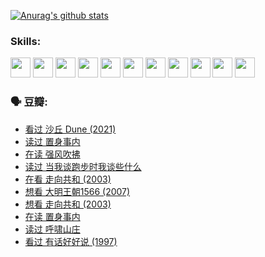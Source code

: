 
[![Anurag's github stats](https://github-readme-stats.vercel.app/api?username=w940853815)](https://github.com/anuraghazra/github-readme-stats)

### Skills:

<code><img height="32" src="https://cdn.jsdelivr.net/npm/simple-icons@v5/icons/python.svg"></code>
<code><img height="32" src="https://cdn.jsdelivr.net/npm/simple-icons@v5/icons/javascript.svg"></code>
<code><img height="32" src="https://cdn.jsdelivr.net/npm/simple-icons@v5/icons/django.svg"></code>
<code><img height="32" src="https://cdn.jsdelivr.net/npm/simple-icons@v5/icons/flask.svg"></code>
<code><img height="32" src="https://cdn.jsdelivr.net/npm/simple-icons@v5/icons/vuetify.svg"></code>
<code><img height="32" src="https://cdn.jsdelivr.net/npm/simple-icons@v5/icons/git.svg"></code>
<code><img height="32" src="https://cdn.jsdelivr.net/npm/simple-icons@v5/icons/docker.svg"></code>
<code><img height="32" src="https://cdn.jsdelivr.net/npm/simple-icons@v5/icons/postgresql.svg"></code>
<code><img height="32" src="https://cdn.jsdelivr.net/npm/simple-icons@v5/icons/elasticsearch.svg"></code>
<code><img height="32" src="https://cdn.jsdelivr.net/npm/simple-icons@v5/icons/macos.svg"></code>
<code><img height="32" src="https://cdn.jsdelivr.net/npm/simple-icons@v5/icons/linux.svg"></code>

### 🗣 豆瓣:

<!-- DOUBAN-ACTIVITIES:START -->
- [看过 沙丘 Dune‎ (2021)](https://www.douban.com/people/136069238/status/3726869471/?_i=42414641)
- [读过 置身事内](https://www.douban.com/people/136069238/status/3726223867/?_i=42414641)
- [在读 强风吹拂](https://www.douban.com/people/136069238/status/3725395475/?_i=42414641)
- [读过 当我谈跑步时我谈些什么](https://www.douban.com/people/136069238/status/3715422296/?_i=42414641)
- [在看 走向共和‎ (2003)](https://www.douban.com/people/136069238/status/3711470443/?_i=42414641)
- [想看 大明王朝1566‎ (2007)](https://www.douban.com/people/136069238/status/3710980213/?_i=42414641)
- [想看 走向共和‎ (2003)](https://www.douban.com/people/136069238/status/3710980002/?_i=42414641)
- [在读 置身事内](https://www.douban.com/people/136069238/status/3710472151/?_i=42414641)
- [读过 呼啸山庄](https://www.douban.com/people/136069238/status/3710470617/?_i=42414641)
- [看过 有话好好说‎ (1997)](https://www.douban.com/people/136069238/status/3709833172/?_i=42414641)
<!-- DOUBAN-ACTIVITIES:END -->
<!--
**w940853815/w940853815** is a ✨ _special_ ✨ repository because its `README.md` (this file) appears on your GitHub profile.

Here are some ideas to get you started:

- 🔭 I’m currently working on ...
- 🌱 I’m currently learning ...
- 👯 I’m looking to collaborate on ...
- 🤔 I’m looking for help with ...
- 💬 Ask me about ...
- 📫 How to reach me: ...
- 😄 Pronouns: ...
- ⚡ Fun fact: ...
-->
